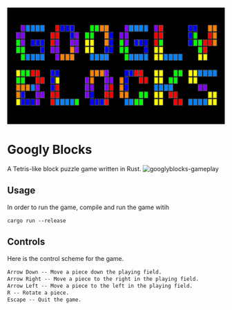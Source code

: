 ![Googly Blocks](poster.png)
# Googly Blocks
A Tetris-like block puzzle game written in Rust.
![googlyblocks-gameplay](gameplay.gif)

## Usage
In order to run the game, compile and run the game witih
```
cargo run --release
```

## Controls
Here is the control scheme for the game.
```
Arrow Down -- Move a piece down the playing field.
Arrow Right -- Move a piece to the right in the playing field.
Arrow Left -- Move a piece to the left in the playing field.
R -- Rotate a piece.
Escape -- Quit the game.
```
